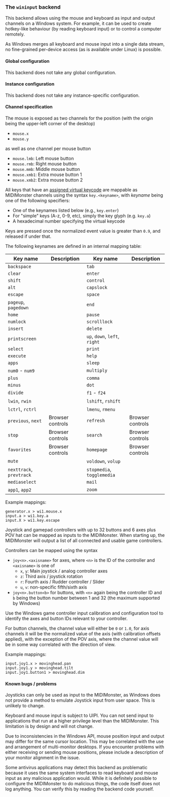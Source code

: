 ### The `wininput` backend

This backend allows using the mouse and keyboard as input and output channels on a Windows system.
For example, it can be used to create hotkey-like behaviour (by reading keyboard input) or to control
a computer remotely.

As Windows merges all keyboard and mouse input into a single data stream, no fine-grained per-device
access (as is available under Linux) is possible.

#### Global configuration

This backend does not take any global configuration.

#### Instance configuration

This backend does not take any instance-specific configuration.

#### Channel specification

The mouse is exposed as two channels for the position (with the origin being the upper-left corner of the desktop)

* `mouse.x`
* `mouse.y`

as well as one channel per mouse button

* `mouse.lmb`: Left mouse button
* `mouse.rmb`: Right mouse button
* `mouse.mmb`: Middle mouse button
* `mouse.xmb1`: Extra mouse button 1
* `mouse.xmb2`: Extra mouse button 2

All keys that have an [assigned virtual keycode](https://docs.microsoft.com/en-us/windows/win32/inputdev/virtual-key-codes)
are mappable as MIDIMonster channels using the syntax `key.<keyname>`, with *keyname* being one of the following specifiers:

* One of the keynames listed below (e.g., `key.enter`)
* For "simple" keys (A-z, 0-9, etc), simply the key glyph (e.g. `key.a`)
* A hexadecimal number specifying the virtual keycode

Keys are pressed once the normalized event value is greater than `0.9`, and released if under that.

The following keynames are defined in an internal mapping table:

| Key name			| Description		| Key name			| Description		|
|-------------------------------|-----------------------|-------------------------------|-----------------------|
| `backspace`			|			| `tab`				|			|
| `clear`			|			| `enter`			|			|
| `shift`			|			| `control`			|			|
| `alt`				|			| `capslock`			|			|
| `escape`			|			| `space`			|			|
| `pageup`, `pagedown`		|			| `end`				|			|
| `home`			|			| `pause`			|			|
| `numlock` 			|			| `scrolllock`			|			|
| `insert`			|			| `delete`			|			|
| `printscreen`			|			| `up`, `down`, `left`, `right`	|			|
| `select`			|			| `print`			|			|
| `execute`			|			| `help`			|			|
| `apps`			|			| `sleep`			|			|
| `num0` - `num9`		|			| `multiply`			|			|
| `plus`			|			| `comma`			|			|
| `minus`			|			| `dot`				|			|
| `divide`			|			| `f1` - `f24`			|			|
| `lwin`, `rwin`		|			| `lshift`, `rshift`		|			|
| `lctrl`, `rctrl`		|			| `lmenu`, `rmenu`		|			|
| `previous`, `next`		| Browser controls	| `refresh`			| Browser controls	|
| `stop`			| Browser controls	| `search`			| Browser controls	|
| `favorites`			| Browser controls	| `homepage`			| Browser controls	|
| `mute`			|			| `voldown`, `volup`		|			|
| `nexttrack`, `prevtrack`	|			| `stopmedia`, `togglemedia`	|			|
| `mediaselect`			|			| `mail`			|			|
| `app1`, `app2`		|			| `zoom`			|			|

Example mappings:
```
generator.x > wi1.mouse.x
input.a > wi1.key.a
input.X > wi1.key.escape
```

Joystick and gamepad controllers with up to 32 buttons and 6 axes plus POV hat can be mapped as inputs to the
MIDIMonster. When starting up, the MIDIMonster will output a list of all connected and usable game controllers.

Controllers can be mapped using the syntax

* `joy<n>.<axisname>` for axes, where `<n>` is the ID of the controller and `<axisname>` is one of
	* `x`, `y`: Main joystick / analog controller axes
	* `z`: Third axis / joystick rotation
	* `r`: Fourth axis / Rudder controller / Slider
	* `u`, `v`: non-specific fifth/sixth axis
* `joy<n>.button<b>` for buttons, with `<n>` again being the controller ID and `b` being the button number between
	1 and 32 (the maximum supported by Windows)

Use the Windows game controller input calibration and configuration tool to identify the axes and button IDs
relevant to your controller.

For button channels, the channel value will either be `0` or `1.0`, for axis channels it will be the normalized
value of the axis (with calibration offsets applied), with the exception of the POV axis, where the channel value
will be in some way correlated with the direction of view.

Example mappings:
```
input.joy1.x > movinghead.pan
input.joy1.y > movinghead.tilt
input.joy1.button1 > movinghead.dim
```

#### Known bugs / problems

Joysticks can only be used as input to the MIDIMonster, as Windows does not provide a method to emulate
Joystick input from user space. This is unlikely to change.

Keyboard and mouse input is subject to UIPI. You can not send input to applications that run at a higher
privilege level than the MIDIMonster. This limitation is by design and will not change.

Due to inconsistencies in the Windows API, mouse position input and output may differ for the same cursor location.
This may be correlated with the use and arrangement of multi-monitor desktops. If you encounter problems with either
receiving or sending mouse positions, please include a description of your monitor alignment in the issue.

Some antivirus applications may detect this backend as problematic because it uses the same system
interfaces to read keyboard and mouse input as any malicious application would. While it is definitely
possible to configure the MIDIMonster to do malicious things, the code itself does not log anything.
You can verify this by reading the backend code yourself.
